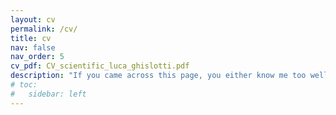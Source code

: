 ```yaml
---
layout: cv
permalink: /cv/
title: cv
nav: false
nav_order: 5
cv_pdf: CV_scientific_luca_ghislotti.pdf
description: "If you came across this page, you either know me too well or Google is playing tricks on you."
# toc:
#   sidebar: left
---
```

